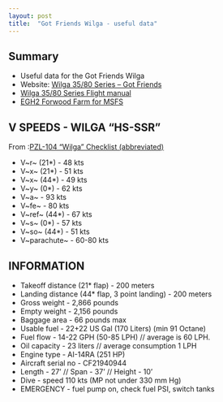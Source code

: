 ```yaml
---
layout: post
title:  "Got Friends Wilga - useful data"
---
```


## Summary

* Useful data for the Got Friends Wilga
* Website: [Wilga 35/80 Series – Got Friends](https://www.got-friends.com/products/pzl-104-wilga-35-80-series)
* [Wilga 35/80 Series Flight manual](https://www.dropbox.com/s/5dj38xmvvlz481h/GF_WILGA_MANUAL_v1.0.2.pdf?dl=0)
* [EGH2 Forwood Farm for MSFS](https://emeraldscenerydesign.com/downloads/docs/MSFS_ForwoodFarm_ReadMe_EULA.pdf)


## V SPEEDS - WILGA “HS-SSR”

From :[PZL-104 “Wilga” Checklist (abbreviated)](http://www.thaiflyingclub.com/linkwilgachecklist.html)

- V~r~ (21*) - 48 kts
- V~x~ (21*) - 51 kts
- V~x~ (44*) - 49 kts
- V~y~ (0*) - 62 kts
- V~a~ - 93 kts
- V~fe~ - 80 kts
- V~ref~ (44*) - 67 kts
- V~s~ (0*) - 57 kts
- V~so~ (44*) - 51 kts
- V~parachute~ - 60-80 kts


## INFORMATION
- Takeoff distance (21* flap) - 200 meters
- Landing distance (44* flap, 3 point landing) - 200 meters
- Gross weight - 2,866 pounds
- Empty weight - 2,156 pounds
- Baggage area - 66 pounds max
- Usable fuel - 22+22 US Gal (170 Liters) (min 91 Octane)
- Fuel flow - 14-22 GPH (50-85 LPH) // average is 60 LPH.
- Oil capacity - 23 liters // average consumption 1 LPH
- Engine type - AI-14RA (251 HP)
- Aircraft serial no - CF21940944
- Length - 27’ // Span - 37’ // Height - 10’
- Dive - speed 110 kts (MP not under 330 mm Hg)
- EMERGENCY - fuel pump on, check fuel PSI, switch tanks

